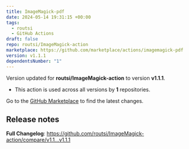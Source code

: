 ```yaml
---
title: ImageMagick-pdf
date: 2024-05-14 19:31:15 +00:00
tags:
  - routsi
  - GitHub Actions
draft: false
repo: routsi/ImageMagick-action
marketplace: https://github.com/marketplace/actions/imagemagick-pdf
version: v1.1.1
dependentsNumber: "1"
---
```



Version updated for **routsi/ImageMagick-action** to version **v1.1.1**.
- This action is used across all versions by **1** repositories.

Go to the [GitHub Marketplace](https://github.com/marketplace/actions/imagemagick-pdf) to find the latest changes.

## Release notes

**Full Changelog**: https://github.com/routsi/ImageMagick-action/compare/v1.1...v1.1.1

